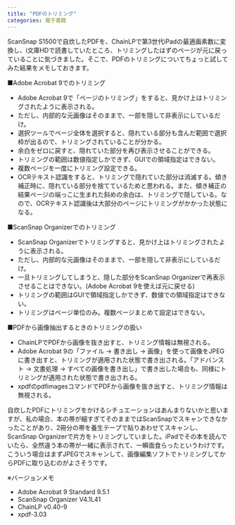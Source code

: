 ```yaml
---
title: "PDFのトリミング"
categories: 電子書籍
---
```


ScanSnap S1500で自炊したPDFを、ChainLPで第3世代iPadの最適画素数に変換し、i文庫HDで読書していたところ、トリミングしたはずのページが元に戻っていることに気づきました。そこで、PDFのトリミングについてちょっと試してみた結果をメモしておきます。

■Adobe Acrobat 9でのトリミング

- Adobe Acrobat 9で「ページのトリミング」をすると、見かけ上はトリミングされたように表示される。
- ただし、内部的な元画像はそのままで、一部を隠して非表示にしているだけ。
- 選択ツールでページ全体を選択すると、隠れている部分も含んだ範囲で選択枠が出るので、トリミングされていることが分かる。
- 余白をゼロに戻すと、隠れていた部分を再び表示させることができる。
- トリミングの範囲は数値指定しかできず、GUIでの領域指定はできない。
- 複数ページを一度にトリミング設定できる。
- OCRテキスト認識をすると、トリミングで隠れていた部分は消滅する。傾き補正時に、隠れている部分を捨てているためと思われる。また、傾き補正の結果ページの端っこに生まれた斜めの余白は、トリミングで隠している。なので、OCRテキスト認識後は大部分のページにトリミングがかかった状態になる。

■ScanSnap Organizerでのトリミング

- ScanSnap Organizerでトリミングすると、見かけ上はトリミングされたように表示される。
- ただし、内部的な元画像はそのままで、一部を隠して非表示にしているだけ。
- 一旦トリミングしてしまうと、隠した部分をScanSnap Organizerで再表示させることはできない。(Adobe Acrobat 9を使えば元に戻せる)
- トリミングの範囲はGUIで領域指定しかできず、数値での領域指定はできない。
- トリミングはページ単位のみ。複数ページまとめて設定はできない。

■PDFから画像抽出するときのトリミングの扱い

- ChainLPでPDFから画像を抜き出すと、トリミング情報は無視される。
- Adobe Acrobat 9の「ファイル → 書き出し → 画像」を使って画像をJPEGに書き出すと、トリミングが適用された状態で書き出される。「アドバンスト → 文書処理 → すべての画像を書き出し」で書き出した場合も、同様にトリミングが適用された状態で書き出される。
- xpdfのpdfimagesコマンドでPDFから画像を抜き出すと、トリミング情報は無視される。

自炊したPDFにトリミングをかけるシチュエーションはあんまりないかと思いますが、私の場合、本の帯が細すぎてそのままではScanSnapでスキャンできなかったことがあり、2冊分の帯を養生テープで貼りあわせてスキャンし、ScanSnap Organizerで片方をトリミングしていました。iPadでその本を読んでいたら、全然違う本の帯が一緒に表示されて、一瞬面食らったというわけです。こういう場合はまずJPEGでスキャンして、画像編集ソフトでトリミングしてからPDFに取り込むのがよさそうです。

※バージョンメモ

- Adobe Acrobat 9 Standard 9.5.1
- ScanSnap Organizer V4.1L41
- ChainLP v0.40-9
- xpdf-3.03
